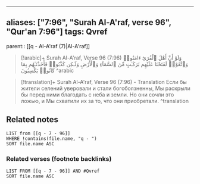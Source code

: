 
---
aliases: ["7:96", "Surah Al-A'raf, verse 96", "Qur'an 7:96"]
tags: Qvref
---

parent:: [[q - Al-A'raf (7)|Al-A'raf]]

> [!arabic]+ Surah Al-A'raf, Verse 96 (7:96)
> <span class="quran-arabic">وَلَوْ أَنَّ أَهْلَ ٱلْقُرَىٰٓ ءَامَنُوا۟ وَٱتَّقَوْا۟ لَفَتَحْنَا عَلَيْهِم بَرَكَـٰتٍ مِّنَ ٱلسَّمَآءِ وَٱلْأَرْضِ وَلَـٰكِن كَذَّبُوا۟ فَأَخَذْنَـٰهُم بِمَا كَانُوا۟ يَكْسِبُونَ</span>
^arabic

> [!translation]+ Surah Al-A'raf, Verse 96 (7:96) - Translation
> Если бы жители селений уверовали и стали богобоязненны, Мы раскрыли бы перед ними благодать с неба и земли. Но они сочли это ложью, и Мы схватили их за то, что они приобретали.
^translation



## Related notes
```dataview
LIST from [[q - 7 - 96]]
WHERE !contains(file.name, "q - ")
SORT file.name ASC
```

### Related verses (footnote backlinks)
```dataview
LIST FROM [[q - 7 - 96]] AND #Qvref
SORT file.name ASC
```

